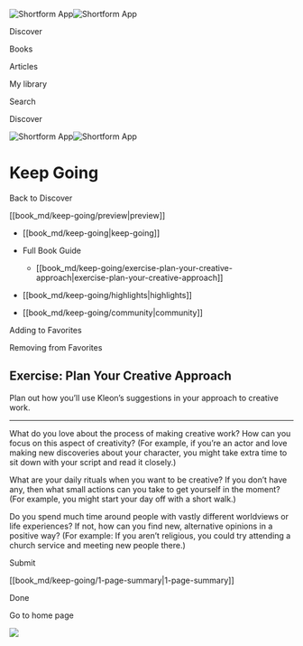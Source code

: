 ![Shortform App](/img/logo.36a2399e.svg)![Shortform App](/img/logo-dark.70c1b072.svg)

Discover

Books

Articles

My library

Search

Discover

![Shortform App](/img/logo.36a2399e.svg)![Shortform App](/img/logo-dark.70c1b072.svg)

# Keep Going

Back to Discover

[[book_md/keep-going/preview|preview]]

  * [[book_md/keep-going|keep-going]]
  * Full Book Guide

    * [[book_md/keep-going/exercise-plan-your-creative-approach|exercise-plan-your-creative-approach]]
  * [[book_md/keep-going/highlights|highlights]]
  * [[book_md/keep-going/community|community]]



Adding to Favorites 

Removing from Favorites 

## Exercise: Plan Your Creative Approach

Plan out how you’ll use Kleon’s suggestions in your approach to creative work.

* * *

What do you love about the process of making creative work? How can you focus on this aspect of creativity? (For example, if you’re an actor and love making new discoveries about your character, you might take extra time to sit down with your script and read it closely.)

What are your daily rituals when you want to be creative? If you don’t have any, then what small actions can you take to get yourself in the moment? (For example, you might start your day off with a short walk.)

Do you spend much time around people with vastly different worldviews or life experiences? If not, how can you find new, alternative opinions in a positive way? (For example: If you aren’t religious, you could try attending a church service and meeting new people there.)

Submit 

[[book_md/keep-going/1-page-summary|1-page-summary]]

Done

Go to home page 

![](https://bat.bing.com/action/0?ti=56018282&Ver=2&mid=fa71ed8e-f386-440f-bf59-2cec7671bc7e&sid=49fff5b0636c11eeb9c611038afc8668&vid=4a005010636c11ee80c703d4c4a7acd5&vids=0&msclkid=N&pi=0&lg=en-US&sw=800&sh=600&sc=24&nwd=1&tl=Shortform%20%7C%20Book&p=https%3A%2F%2Fwww.shortform.com%2Fapp%2Fbook%2Fkeep-going%2Fexercise-plan-your-creative-approach&r=&lt=450&evt=pageLoad&sv=1&rn=48147)
